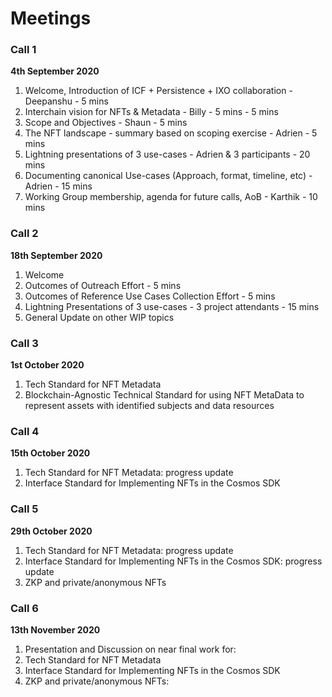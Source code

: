 # Meetings

### Call 1
**4th September 2020**
1. Welcome, Introduction of ICF + Persistence + IXO collaboration - Deepanshu - 5 mins
2. Interchain vision for NFTs & Metadata - Billy - 5 mins  - 5 mins
3. Scope and Objectives - Shaun - 5 mins
4. The NFT landscape - summary based on scoping exercise - Adrien - 5 mins
5. Lightning presentations of 3 use-cases - Adrien & 3 participants - 20 mins
6. Documenting canonical Use-cases (Approach, format, timeline, etc) - Adrien - 15 mins 
7. Working Group membership, agenda for future calls, AoB - Karthik - 10 mins

### Call 2
**18th September 2020**
1. Welcome
2. Outcomes of Outreach Effort - 5 mins
3. Outcomes of Reference Use Cases Collection Effort -
5 mins
4. Lightning Presentations of 3 use-cases - 3 project attendants - 15 mins
5. General Update on other WIP topics

### Call 3
**1st October 2020**
1. Tech Standard for NFT Metadata
2. Blockchain-Agnostic Technical Standard for using NFT MetaData to represent assets with identified subjects and data resources

### Call 4
**15th October 2020**
1. Tech Standard for NFT Metadata: progress update
2. Interface Standard for Implementing NFTs in the Cosmos SDK

### Call 5
**29th October 2020**
1. Tech Standard for NFT Metadata: progress update
2. Interface Standard for Implementing NFTs in the Cosmos SDK: progress update
3. ZKP and private/anonymous NFTs

### Call 6
**13th November 2020**
1. Presentation and Discussion on near final work for:
2. Tech Standard for NFT Metadata
3. Interface Standard for Implementing NFTs in the Cosmos SDK
4. ZKP and private/anonymous NFTs: